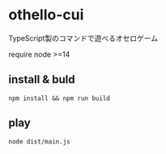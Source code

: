 # othello-cui
TypeScript製のコマンドで遊べるオセロゲーム

require node >=14

## install & buld
`npm install && npm run build`

## play
`node dist/main.js`
